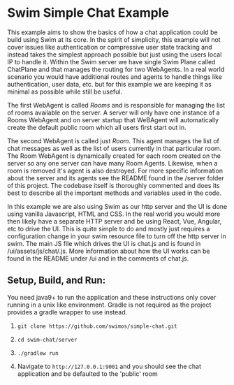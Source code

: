 # Swim Simple Chat Example
This example aims to show the basics of how a chat application could be build using Swim at its core. In the spirit of simplicity, this example will not cover issues like authentication or compressive user state tracking and instead takes the simplest approach possible but just using the users local IP to handle it. Within the Swim server we have single Swim Plane called ChatPlane and that manages the routing for two WebAgents. In a real world scenario you would have additional routes and agents to handle things like authentication, user data, etc. but for this example we are keeping it as minimal as possible while still be useful.

The first WebAgent is called *Rooms* and is responsible for managing the list of rooms available on the server. A server will only have one instance of a Rooms WebAgent and on server startup that WeBAgent will automatically create the default public room which all users first start out in.

The second WebAgent is called just *Room*. This agent manages the list of chat messages as well as the list of users currently in that particular room. The Room WebAgent is dynamically created for each room created on the server so any one server can have many Room Agents. Likewise, when a room is removed it's agent is also destroyed. For more specific information about the server and its agents see the README found in the /server folder of this project. The codebase itself is thoroughly commented and does its best to describe all the important methods and variables used in the code.

In this example we are also using Swim as our http server and the UI is done using vanilla Javascript, HTML and CSS. In the real world you would more then likely have a separate HTTP server and be using React, Vue, Angular, etc to drive the UI. This is quite simple to do and mostly just requires a configuration change in your swim resource file to turn off the http server in swim. The main JS file which drives the UI is chat.js and is found in /ui/assets/js/chat/.js. More information about how the UI works can be found in the README under /ui and in the comments of chat.js.

## Setup, Build, and Run:

You need java9+ to run the application and these instructions only cover running in a unix like environment. Gradle is not required as the project provides a gradle wrapper to use instead.

1. `git clone https://github.com/swimos/simple-chat.git`

2. `cd swim-chat/server`

3. `./gradlew run`

4. Navigate to `http://127.0.0.1:9001` and you should see the chat application and be defaulted to the 'public' room

